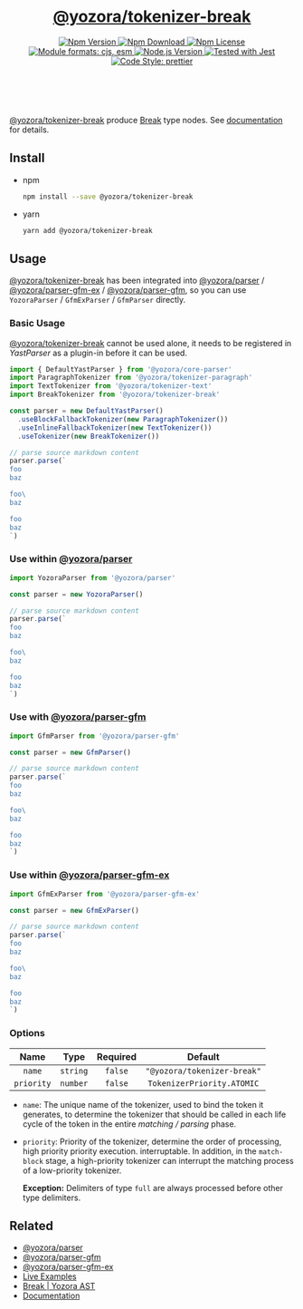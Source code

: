 <!-- :begin use tokenizer/banner -->

<header>
  <h1 align="center">
    <a href="https://github.com/yozorajs/yozora/tree/main/tokenizers/break#readme">@yozora/tokenizer-break</a>
  </h1>
  <div align="center">
    <a href="https://www.npmjs.com/package/@yozora/tokenizer-break">
      <img
        alt="Npm Version"
        src="https://img.shields.io/npm/v/@yozora/tokenizer-break.svg"
      />
    </a>
    <a href="https://www.npmjs.com/package/@yozora/tokenizer-break">
      <img
        alt="Npm Download"
        src="https://img.shields.io/npm/dm/@yozora/tokenizer-break.svg"
      />
    </a>
    <a href="https://www.npmjs.com/package/@yozora/tokenizer-break">
      <img
        alt="Npm License"
        src="https://img.shields.io/npm/l/@yozora/tokenizer-break.svg"
      />
    </a>
    <a href="#install">
      <img
        alt="Module formats: cjs, esm"
        src="https://img.shields.io/badge/module_formats-cjs%2C%20esm-green.svg"
      />
    </a>
    <a href="https://github.com/nodejs/node">
      <img
        alt="Node.js Version"
        src="https://img.shields.io/node/v/@yozora/tokenizer-break"
      />
    </a>
    <a href="https://github.com/facebook/jest">
      <img
        alt="Tested with Jest"
        src="https://img.shields.io/badge/tested_with-jest-9c465e.svg"
      />
    </a>
    <a href="https://github.com/prettier/prettier">
      <img
        alt="Code Style: prettier"
        src="https://img.shields.io/badge/code_style-prettier-ff69b4.svg?style=flat-square"
      />
    </a>
  </div>
</header>
<br/>

<!-- :end -->

[@yozora/tokenizer-break] produce [Break][node-type] type nodes.
See [documentation][docpage] for details.

<!-- :begin use tokenizer/usage -->

## Install

* npm

  ```bash
  npm install --save @yozora/tokenizer-break
  ```

* yarn

  ```bash
  yarn add @yozora/tokenizer-break
  ```


## Usage

[@yozora/tokenizer-break][] has been integrated into [@yozora/parser][] / [@yozora/parser-gfm-ex][] / [@yozora/parser-gfm][],
so you can use `YozoraParser` / `GfmExParser` / `GfmParser` directly.

### Basic Usage

[@yozora/tokenizer-break][] cannot be used alone, it needs to be
registered in *YastParser* as a plugin-in before it can be used.

```typescript {4,9}
import { DefaultYastParser } from '@yozora/core-parser'
import ParagraphTokenizer from '@yozora/tokenizer-paragraph'
import TextTokenizer from '@yozora/tokenizer-text'
import BreakTokenizer from '@yozora/tokenizer-break'

const parser = new DefaultYastParser()
  .useBlockFallbackTokenizer(new ParagraphTokenizer())
  .useInlineFallbackTokenizer(new TextTokenizer())
  .useTokenizer(new BreakTokenizer())

// parse source markdown content
parser.parse(`
foo
baz

foo\
baz

foo
baz
`)
```

### Use within [@yozora/parser][]

```typescript
import YozoraParser from '@yozora/parser'

const parser = new YozoraParser()

// parse source markdown content
parser.parse(`
foo
baz

foo\
baz

foo
baz
`)
```

### Use with [@yozora/parser-gfm][]

```typescript
import GfmParser from '@yozora/parser-gfm'

const parser = new GfmParser()

// parse source markdown content
parser.parse(`
foo
baz

foo\
baz

foo
baz
`)
```

### Use within [@yozora/parser-gfm-ex][]

```typescript
import GfmExParser from '@yozora/parser-gfm-ex'

const parser = new GfmExParser()

// parse source markdown content
parser.parse(`
foo
baz

foo\
baz

foo
baz
`)
```

### Options

Name              | Type        | Required  | Default
:----------------:|:-----------:|:---------:|:--------------:
`name`            | `string`    | `false`   | `"@yozora/tokenizer-break"`
`priority`        | `number`    | `false`   | `TokenizerPriority.ATOMIC`

* `name`: The unique name of the tokenizer, used to bind the token it generates,
  to determine the tokenizer that should be called in each life cycle of the
  token in the entire *matching / parsing* phase.

* `priority`: Priority of the tokenizer, determine the order of processing,
  high priority priority execution. interruptable. In addition, in the `match-block`
  stage, a high-priority tokenizer can interrupt the matching process of a
  low-priority tokenizer.

  **Exception:** Delimiters of type `full` are always processed before other type
  delimiters.



<!-- :end -->

## Related


* [@yozora/parser][]
* [@yozora/parser-gfm][]
* [@yozora/parser-gfm-ex][]
* [Live Examples][live-examples]
* [Break | Yozora AST][node-type]
* [Documentation][docpage]

[node-type]: http://yozora.guanghechen.com/docs/package/ast#break

<!-- :begin use tokenizer/definitions -->

[live-examples]: https://yozora.guanghechen.com/docs/package/tokenizer-break#live-examples
[docpage]: https://yozora.guanghechen.com/docs/package/tokenizer-break
[homepage]: https://github.com/yozorajs/yozora/tree/main/tokenizers/break#readme
[gfm-spec]: https://github.github.com/gfm
[mdast-homepage]: https://github.com/syntax-tree/mdast

[@yozora/ast]:                                https://github.com/yozorajs/yozora/tree/main/packages/ast#readme
[@yozora/ast-util]:                           https://github.com/yozorajs/yozora/tree/main/packages/ast-util#readme
[@yozora/character]:                          https://github.com/yozorajs/yozora/tree/main/packages/character#readme
[@yozora/eslint-config]:                      https://github.com/yozorajs/yozora/tree/main/packages/eslint-config#readme
[@yozora/core-parser]:                        https://github.com/yozorajs/yozora/tree/main/packages/core-parser#readme
[@yozora/core-tokenizer]:                     https://github.com/yozorajs/yozora/tree/main/packages/core-tokenizer#readme
[@yozora/invariant]:                          https://github.com/yozorajs/yozora/tree/main/packages/invariant#readme
[@yozora/jest-for-tokenizer]:                 https://github.com/yozorajs/yozora/tree/main/packages/jest-for-tokenizer#readme
[@yozora/parser]:                             https://github.com/yozorajs/yozora/tree/main/packages/parser#readme
[@yozora/parser-gfm]:                         https://github.com/yozorajs/yozora/tree/main/packages/parser-gfm#readme
[@yozora/parser-gfm-ex]:                      https://github.com/yozorajs/yozora/tree/main/packages/parser-gfm-ex#readme
[@yozora/template-tokenizer]:                 https://github.com/yozorajs/yozora/tree/main/packages/template-tokenizer#readme
[@yozora/tokenizer-admonition]:               https://github.com/yozorajs/yozora/tree/main/tokenizers/admonition#readme
[@yozora/tokenizer-autolink]:                 https://github.com/yozorajs/yozora/tree/main/tokenizers/autolink#readme
[@yozora/tokenizer-autolink-extension]:       https://github.com/yozorajs/yozora/tree/main/tokenizers/autolink-extension#readme
[@yozora/tokenizer-blockquote]:               https://github.com/yozorajs/yozora/tree/main/tokenizers/blockquote#readme
[@yozora/tokenizer-break]:                    https://github.com/yozorajs/yozora/tree/main/tokenizers/break#readme
[@yozora/tokenizer-definition]:               https://github.com/yozorajs/yozora/tree/main/tokenizers/definition#readme
[@yozora/tokenizer-delete]:                   https://github.com/yozorajs/yozora/tree/main/tokenizers/delete#readme
[@yozora/tokenizer-emphasis]:                 https://github.com/yozorajs/yozora/tree/main/tokenizers/emphasis#readme
[@yozora/tokenizer-fenced-block]:             https://github.com/yozorajs/yozora/tree/main/tokenizers/fenced-block#readme
[@yozora/tokenizer-fenced-code]:              https://github.com/yozorajs/yozora/tree/main/tokenizers/fenced-code#readme
[@yozora/tokenizer-footnote]:                 https://github.com/yozorajs/yozora/tree/main/tokenizers/footnote#readme
[@yozora/tokenizer-footnote-definition]:      https://github.com/yozorajs/yozora/tree/main/tokenizers/footnote-definition#readme
[@yozora/tokenizer-footnote-reference]:       https://github.com/yozorajs/yozora/tree/main/tokenizers/footnote-reference#readme
[@yozora/tokenizer-heading]:                  https://github.com/yozorajs/yozora/tree/main/tokenizers/heading#readme
[@yozora/tokenizer-html-block]:               https://github.com/yozorajs/yozora/tree/main/tokenizers/html-block#readme
[@yozora/tokenizer-html-inline]:              https://github.com/yozorajs/yozora/tree/main/tokenizers/html-inline#readme
[@yozora/tokenizer-image]:                    https://github.com/yozorajs/yozora/tree/main/tokenizers/image#readme
[@yozora/tokenizer-image-reference]:          https://github.com/yozorajs/yozora/tree/main/tokenizers/image-reference#readme
[@yozora/tokenizer-indented-code]:            https://github.com/yozorajs/yozora/tree/main/tokenizers/indented-code#readme
[@yozora/tokenizer-inline-code]:              https://github.com/yozorajs/yozora/tree/main/tokenizers/inline-code#readme
[@yozora/tokenizer-inline-math]:              https://github.com/yozorajs/yozora/tree/main/tokenizers/inline-math#readme
[@yozora/tokenizer-link]:                     https://github.com/yozorajs/yozora/tree/main/tokenizers/link#readme
[@yozora/tokenizer-link-reference]:           https://github.com/yozorajs/yozora/tree/main/tokenizers/link-reference#readme
[@yozora/tokenizer-list]:                     https://github.com/yozorajs/yozora/tree/main/tokenizers/list#readme
[@yozora/tokenizer-list-item]:                https://github.com/yozorajs/yozora/tree/main/tokenizers/list-item#readme
[@yozora/tokenizer-math]:                     https://github.com/yozorajs/yozora/tree/main/tokenizers/math#readme
[@yozora/tokenizer-paragraph]:                https://github.com/yozorajs/yozora/tree/main/tokenizers/paragraph#readme
[@yozora/tokenizer-setext-heading]:           https://github.com/yozorajs/yozora/tree/main/tokenizers/setext-heading#readme
[@yozora/tokenizer-table]:                    https://github.com/yozorajs/yozora/tree/main/tokenizers/table#readme
[@yozora/tokenizer-text]:                     https://github.com/yozorajs/yozora/tree/main/tokenizers/text#readme
[@yozora/tokenizer-thematic-break]:           https://github.com/yozorajs/yozora/tree/main/tokenizers/thematic-break#readme

[doc-live-examples/gfm]:                      https://yozora.guanghechen.com/docs/example/gfm
[doc-@yozora/ast]:                            https://yozora.guanghechen.com/docs/package/ast
[doc-@yozora/ast-util]:                       https://yozora.guanghechen.com/docs/package/ast-util
[doc-@yozora/core-parser]:                    https://yozora.guanghechen.com/docs/package/core-parser
[doc-@yozora/core-tokenizer]:                 https://yozora.guanghechen.com/docs/package/core-tokenizer
[doc-@yozora/parser]:                         https://yozora.guanghechen.com/docs/package/parser
[doc-@yozora/parser-gfm]:                     https://yozora.guanghechen.com/docs/package/parser-gfm
[doc-@yozora/parser-gfm-ex]:                  https://yozora.guanghechen.com/docs/package/parser-gfm-ex
[doc-@yozora/tokenizer-admonition]:           https://yozora.guanghechen.com/docs/package/tokenizer-admonition
[doc-@yozora/tokenizer-autolink]:             https://yozora.guanghechen.com/docs/package/tokenizer-autolink
[doc-@yozora/tokenizer-autolink-extension]:   https://yozora.guanghechen.com/docs/package/tokenizer-autolink-extension
[doc-@yozora/tokenizer-blockquote]:           https://yozora.guanghechen.com/docs/package/tokenizer-blockquote
[doc-@yozora/tokenizer-break]:                https://yozora.guanghechen.com/docs/package/tokenizer-break
[doc-@yozora/tokenizer-delete]:               https://yozora.guanghechen.com/docs/package/tokenizer-delete
[doc-@yozora/tokenizer-emphasis]:             https://yozora.guanghechen.com/docs/package/tokenizer-emphasis
[doc-@yozora/tokenizer-fenced-code]:          https://yozora.guanghechen.com/docs/package/tokenizer-fenced-code
[doc-@yozora/tokenizer-heading]:              https://yozora.guanghechen.com/docs/package/tokenizer-heading
[doc-@yozora/tokenizer-html-block]:           https://yozora.guanghechen.com/docs/package/tokenizer-html-block
[doc-@yozora/tokenizer-html-inline]:          https://yozora.guanghechen.com/docs/package/tokenizer-html-inline
[doc-@yozora/tokenizer-image]:                https://yozora.guanghechen.com/docs/package/tokenizer-image
[doc-@yozora/tokenizer-image-reference]:      https://yozora.guanghechen.com/docs/package/tokenizer-image-reference
[doc-@yozora/tokenizer-indented-code]:        https://yozora.guanghechen.com/docs/package/tokenizer-indented-code
[doc-@yozora/tokenizer-inline-code]:          https://yozora.guanghechen.com/docs/package/tokenizer-inline-code
[doc-@yozora/tokenizer-inline-math]:          https://yozora.guanghechen.com/docs/package/tokenizer-inline-math
[doc-@yozora/tokenizer-link]:                 https://yozora.guanghechen.com/docs/package/tokenizer-link
[doc-@yozora/tokenizer-definition]:           https://yozora.guanghechen.com/docs/package/tokenizer-definition
[doc-@yozora/tokenizer-link-reference]:       https://yozora.guanghechen.com/docs/package/tokenizer-link-reference
[doc-@yozora/tokenizer-list]:                 https://yozora.guanghechen.com/docs/package/tokenizer-list
[doc-@yozora/tokenizer-list-item]:            https://yozora.guanghechen.com/docs/package/tokenizer-list-item
[doc-@yozora/tokenizer-math]:                 https://yozora.guanghechen.com/docs/package/tokenizer-math
[doc-@yozora/tokenizer-paragraph]:            https://yozora.guanghechen.com/docs/package/tokenizer-paragraph
[doc-@yozora/tokenizer-setext-heading]:       https://yozora.guanghechen.com/docs/package/tokenizer-setext-heading
[doc-@yozora/tokenizer-table]:                https://yozora.guanghechen.com/docs/package/tokenizer-table
[doc-@yozora/tokenizer-text]:                 https://yozora.guanghechen.com/docs/package/tokenizer-text
[doc-@yozora/tokenizer-thematic-break]:       https://yozora.guanghechen.com/docs/package/tokenizer-thematic-break
[doc-@yozora/jest-for-tokenizer]:             https://yozora.guanghechen.com/docs/package/jest-for-tokenizer
[doc-@yozora/parser-gfm]:                     https://yozora.guanghechen.com/docs/package/parser-gfm

[gfm-atx-heading]:                            https://github.github.com/gfm/#atx-heading
[gfm-autolink]:                               https://github.github.com/gfm/#autolinks
[gfm-autolink-extension]:                     https://github.github.com/gfm/#autolinks-extension-
[gfm-blockquote]:                             https://github.github.com/gfm/#block-quotes
[gfm-bullet-list]:                            https://github.github.com/gfm/#bullet-list
[gfm-delete]:                                 https://github.github.com/gfm/#strikethrough-extension-
[gfm-emphasis]:                               https://github.github.com/gfm/#can-open-emphasis
[gfm-fenced-code]:                            https://github.github.com/gfm/#fenced-code-block
[gfm-hard-line-break]:                        https://github.github.com/gfm/#hard-line-break
[gfm-html-block]:                             https://github.github.com/gfm/#html-block
[gfm-html-inline]:                            https://github.github.com/gfm/#raw-html
[gfm-image]:                                  https://github.github.com/gfm/#images
[gfm-image-reference]:                        https://github.github.com/gfm/#example-590
[gfm-indented-code]:                          https://github.github.com/gfm/#indented-code-block
[gfm-inline-code]:                            https://github.github.com/gfm/#code-span
[gfm-link]:                                   https://github.github.com/gfm/#inline-link
[gfm-definition]:                             https://github.github.com/gfm/#link-reference-definition
[gfm-link-reference]:                         https://github.github.com/gfm/#reference-link
[gfm-list]:                                   https://github.github.com/gfm/#lists
[gfm-list-item]:                              https://github.github.com/gfm/#list-items
[gfm-list-task-item]:                         https://github.github.com/gfm/#task-list-items-extension-
[gfm-paragraph]:                              https://github.github.com/gfm/#paragraph
[gfm-setext-heading]:                         https://github.github.com/gfm/#setext-heading
[gfm-soft-line-break]:                        https://github.github.com/gfm/#soft-line-breaks
[gfm-strong]:                                 https://github.github.com/gfm/#can-open-strong-emphasis
[gfm-tab]:                                    https://github.github.com/gfm/#tabs
[gfm-table]:                                  https://github.github.com/gfm/#table
[gfm-text]:                                   https://github.github.com/gfm/#soft-line-breaks
[gfm-thematic-break]:                         https://github.github.com/gfm/#thematic-break

<!-- :end -->
